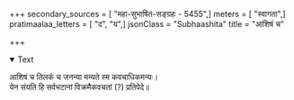 +++
secondary_sources = [ "महा-सुभाषित-सङ्ग्रहः - 5455",]
meters = [ "स्वागता",]
pratimaalaa_letters = [ "द", "य",]
jsonClass = "Subhaashita"
title = "आशिषं च"

+++

<details open><summary>Text</summary>

आशिषं च तिलकं च जनन्या मन्यते स्म कवचाधिकमन्यः।  
येन संयति हि सर्वभटानां विक्रमैकवचतां (?) प्रतिपेदे॥
</details>
